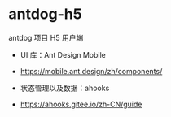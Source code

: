 # antdog-h5

antdog 项目 H5 用户端

- UI 库：Ant Design Mobile
- <https://mobile.ant.design/zh/components/>

- 状态管理以及数据：ahooks
- <https://ahooks.gitee.io/zh-CN/guide>
